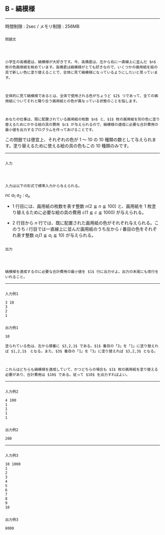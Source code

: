## B - 縞模様

----------

時間制限 : 2sec / メモリ制限 : 256MB

### 
	問題文



	小学生の高橋君は、縞模様が大好きです。今、高橋君は、左から右に一直線上に並んだ $n$ 枚の色画用紙を眺めています。高橋君は縞模様がとても好きなので、いくつかの画用紙を絵の具で新しい色に塗り替えることで、全体に見て縞模様になっているようにしたいと思っています。



	全体的に見て縞模様であるとは、全体で使用される色がちょうど $2$ つであって、全ての画用紙についてそれと隣り合う画用紙との色が異なっている状態のことを指します。



	あなたの仕事は、既に配置されている画用紙の枚数 $n$ と、$1$ 枚の画用紙を別の色に塗り替えるためにかかる絵の具の費用 $c$ が与えられるので、縞模様の達成に必要な合計費用の最小値を出力するプログラムを作ってあげることです。
この問題では便宜上、それぞれの色が $1$ ～ $10$ の $10$ 種類の数として与えられます。塗り替えるために使える絵の具の色もこの $10$ 種類のみです。


----------

### 
	入力



	入力は以下の形式で標準入力から与えられる。


>
$n　c$
$a_1$
$a_2$
:
$a_n$


* $1$ 行目には、画用紙の枚数を表す整数 $n (2 ≦ n ≦ 100)$ と、画用紙を $1$ 枚塗り替えるために必要な絵の具の費用 $c (1 ≦ c ≦ 1000)$ が与えられる。
	
* $2$ 行目から $n$ 行では、既に配置された画用紙の色がそれぞれ与えられる。このうち $i$ 行目では一直線上に並んだ画用紙のうち左から $i$ 番目の色をそれぞれ表す整数 $a_i (1 ≦ a_i ≦ 10)$ が与えられる。
	
### 
	出力



	縞模様を達成するのに必要な合計費用の最小値を $1$ 行に出力せよ。出力の末尾にも改行をいれること。


----------

### 
	入力例1


```
3 10
3
2
1
```

### 
	出力例1


```
10
```


	塗られている色は、左から順番に $3,2,1$ である。$1$ 番目の「3」を「1」に塗り替えれば $1,2,1$　となる。また、$3$ 番目の「1」を「3」に塗り替えれば $3,2,3$ となる。



	これらはどちらも縞模様を達成していて、かつどちらの場合も $1$ 枚の画用紙を塗り替える必要があり、合計費用は $10$ である。従って $10$ を出力すればよい。


----------

### 
	入力例2


```
4 100
1
1
1
1
```

### 
	出力例2


```
200
```

----------

### 
	入力例3


```
10 1000
1
2
3
4
5
6
7
8
9
10
```

### 
	出力例3


```
8000
```


